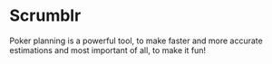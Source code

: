 # Scrumblr
Poker planning is a powerful tool, to make faster and more accurate estimations and most important of all, to make it fun!

